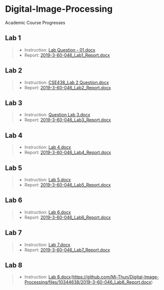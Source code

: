 # Digital-Image-Processing
Academic Course Progresses

## Lab 1
> - Instruction: [Lab Question - 01.docx](https://github.com/Mi-Thun/Digital-Image-Processing/files/9839739/Lab.Question.-.01.docx)
> - Report: [2019-3-60-046_Lab1_Report.docx](https://github.com/Mi-Thun/Digital-Image-Processing/files/9839737/2019-3-60-046_Lab1_Report.docx)

## Lab 2
> - Instruction: [CSE438_Lab 2 Question.docx](https://github.com/Mi-Thun/Digital-Image-Processing/files/9875698/CSE438_Lab.2.Question.docx)
> - Report: [2019-3-60-046_Lab2_Report.docx](https://github.com/Mi-Thun/Digital-Image-Processing/files/9875694/2019-3-60-046_Lab2_Report.docx)

## Lab 3
> - Instruction: [Question Lab 3.docx](https://github.com/Mi-Thun/Digital-Image-Processing/files/9939852/Question.Lab.3.docx)
> - Report: [2019-3-60-046_Lab3_Report.docx](https://github.com/Mi-Thun/Digital-Image-Processing/files/9939850/2019-3-60-046_Lab3_Report.docx)

## Lab 4
> - Instruction: [Lab 4.docx](https://github.com/Mi-Thun/Digital-Image-Processing/files/10040010/Lab.4.docx)
> - Report: [2019-3-60-046_Lab4_Report.docx](https://github.com/Mi-Thun/Digital-Image-Processing/files/10040008/2019-3-60-046_Lab4_Report.docx)

## Lab 5
> - Instruction: [Lab 5.docx](https://github.com/Mi-Thun/Digital-Image-Processing/files/10344652/Lab.5.docx)
> - Report: [2019-3-60-046_Lab5_Report.docx](https://github.com/Mi-Thun/Digital-Image-Processing/files/10344651/2019-3-60-046_Lab5_Report.docx)

## Lab 6
> - Instruction: [Lab 6.docx](https://github.com/Mi-Thun/Digital-Image-Processing/files/10344650/Lab.6.docx)
> - Report: [2019-3-60-046_Lab6_Report.docx](https://github.com/Mi-Thun/Digital-Image-Processing/files/10344649/2019-3-60-046_Lab6_Report.docx)

## Lab 7
> - Instruction: [Lab 7.docx](https://github.com/Mi-Thun/Digital-Image-Processing/files/10344648/Lab.7.docx)
> - Report: [2019-3-60-046_Lab7_Report.docx](https://github.com/Mi-Thun/Digital-Image-Processing/files/10344645/2019-3-60-046_Lab7_Report.docx)

## Lab 8
> - Instruction: [Lab 8.docx](https://github.com/Mi-Thun/Digital-Image-Processing/files/10344643/Lab.8.docx)(https://github.com/Mi-Thun/Digital-Image-Processing/files/10344638/2019-3-60-046_Lab8_Report.docx)

